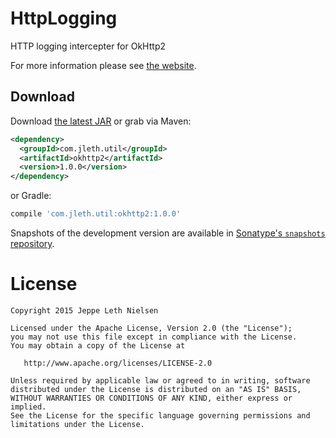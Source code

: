 HttpLogging
========
HTTP logging intercepter for OkHttp2

For more information please see [the website][1].


Download
--------

Download [the latest JAR][2] or grab via Maven:
```xml
<dependency>
  <groupId>com.jleth.util</groupId>
  <artifactId>okhttp2</artifactId>
  <version>1.0.0</version>
</dependency>
```
or Gradle:
```groovy
compile 'com.jleth.util:okhttp2:1.0.0'
```

Snapshots of the development version are available in [Sonatype's `snapshots` repository][snap].



License
=======

    Copyright 2015 Jeppe Leth Nielsen

    Licensed under the Apache License, Version 2.0 (the "License");
    you may not use this file except in compliance with the License.
    You may obtain a copy of the License at

       http://www.apache.org/licenses/LICENSE-2.0

    Unless required by applicable law or agreed to in writing, software
    distributed under the License is distributed on an "AS IS" BASIS,
    WITHOUT WARRANTIES OR CONDITIONS OF ANY KIND, either express or implied.
    See the License for the specific language governing permissions and
    limitations under the License.


 [1]: https://github.com/JeppeLeth/HttpLogging
 [2]: https://search.maven.org/remote_content?g=com.jleth.util&a=okhttp2&v=LATEST
 [snap]: https://oss.sonatype.org/content/repositories/snapshots/
